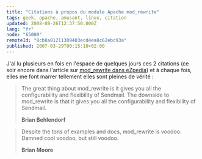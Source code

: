 ```yaml
---
title: "Citations à propos du module Apache mod_rewrite"
tags: geek, apache, amusant, linux, citation
updated: 2008-08-26T12:37:50.000Z
lang: "fr"
node: "65000"
remoteId: "8cb8a81211309403ecd4ea8c62ebc93a"
published: 2007-03-29T00:15:10+02:00
---
```


J'ai lu plusieurs en fois en l'espace de quelques jours ces 2 citations (ce soir encore dans l'article sur [mod_rewrite dans eZpedia](http://ezpedia.org/wiki/ez/mod_rewrite)) et à chaque fois, elles me font marrer tellement elles sont pleines de vérité :

<blockquote>

The great thing about mod_rewrite is it gives you all the configurability and flexibility of Sendmail. The downside to mod_rewrite is that it gives you all the configurability and flexibility of Sendmail.

**Brian Behlendorf**
</blockquote>

<blockquote>

Despite the tons of examples and docs, mod_rewrite is voodoo. Damned cool voodoo, but still voodoo.

**Brian Moore**
</blockquote>

